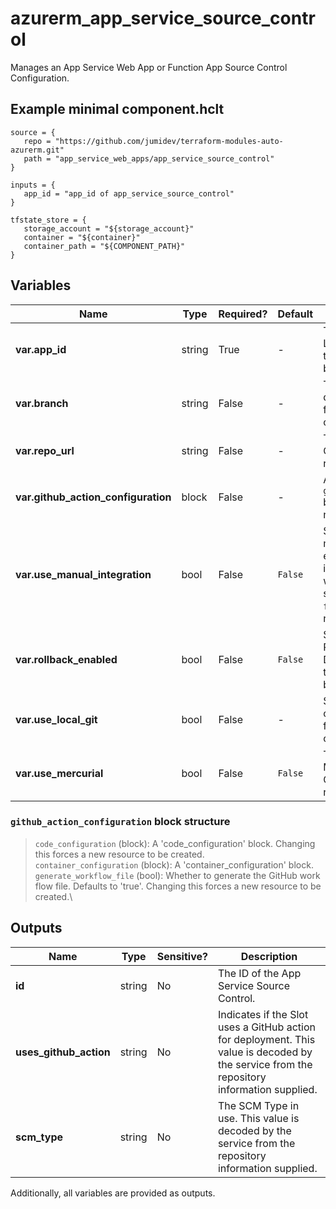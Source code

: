 # azurerm_app_service_source_control

Manages an App Service Web App or Function App Source Control Configuration.

## Example minimal component.hclt

```hcl
source = {
   repo = "https://github.com/jumidev/terraform-modules-auto-azurerm.git" 
   path = "app_service_web_apps/app_service_source_control" 
}

inputs = {
   app_id = "app_id of app_service_source_control" 
}

tfstate_store = {
   storage_account = "${storage_account}" 
   container = "${container}" 
   container_path = "${COMPONENT_PATH}" 
}

```

## Variables

| Name | Type | Required? |  Default  |  Description |
| ---- | ---- | --------- |  ----------- | ----------- |
| **var.app_id** | string | True | -  |  The ID of the Windows or Linux Web App. Changing this forces a new resource to be created. | 
| **var.branch** | string | False | -  |  The branch name to use for deployments. Changing this forces a new resource to be created. | 
| **var.repo_url** | string | False | -  |  The URL for the repository. Changing this forces a new resource to be created. | 
| **var.github_action_configuration** | block | False | -  |  A `github_action_configuration` block. Changing this forces a new resource to be created. | 
| **var.use_manual_integration** | bool | False | `False`  |  Should code be deployed manually. Set to `false` to enable continuous integration, such as webhooks into online repos such as GitHub. Defaults to `false`. Changing this forces a new resource to be created. | 
| **var.rollback_enabled** | bool | False | `False`  |  Should the Deployment Rollback be enabled? Defaults to `false`. Changing this forces a new resource to be created. | 
| **var.use_local_git** | bool | False | -  |  Should the App use local Git configuration. Changing this forces a new resource to be created. | 
| **var.use_mercurial** | bool | False | `False`  |  The repository specified is Mercurial. Defaults to `false`. Changing this forces a new resource to be created. | 

### `github_action_configuration` block structure

> `code_configuration` (block): A 'code_configuration' block. Changing this forces a new resource to be created.\
> `container_configuration` (block): A 'container_configuration' block.\
> `generate_workflow_file` (bool): Whether to generate the GitHub work flow file. Defaults to 'true'. Changing this forces a new resource to be created.\



## Outputs

| Name | Type | Sensitive? | Description |
| ---- | ---- | --------- | --------- |
| **id** | string | No  | The ID of the App Service Source Control. | 
| **uses_github_action** | string | No  | Indicates if the Slot uses a GitHub action for deployment. This value is decoded by the service from the repository information supplied. | 
| **scm_type** | string | No  | The SCM Type in use. This value is decoded by the service from the repository information supplied. | 

Additionally, all variables are provided as outputs.
